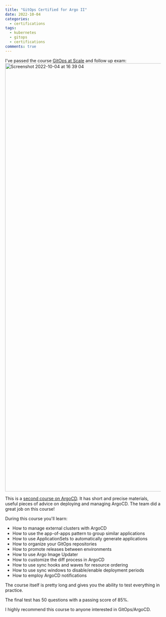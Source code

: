 ```yaml
---
title: "GitOps Certified for Argo II"
date: 2022-10-04
categories:
  - certifications
tags:
  - kubernetes
  - gitops
  - certifications
comments: true
---
```


I've passed the course [GitOps at Scale](https://learning.codefresh.io/course/gitops-at-scale)
and follow up exam:
<img width="1386" alt="Screenshot 2022-10-04 at 16 39 04" src="https://user-images.githubusercontent.com/28604639/193834662-a34860f1-78ee-499f-a026-ccfc49ade3f8.png">

This is a [second course on ArgoCD](https://sbulav.github.io/certifications/gitops-certified-for-argo/). It
has short and precise materials, useful pieces of advice on deploying and managing
ArgoCD. The team did a great job on this course!

During this course you'll learn:
- How to manage external clusters with ArgoCD
- How to use the app-of-apps pattern to group similar applications
- How to use ApplicationSets to automatically generate applications
- How to organize your GitOps repositories
- How to promote releases between environments
- How to use Argo Image Updater
- How to customize the diff process in ArgoCD
- How to use sync hooks and waves for resource ordering
- How to use sync windows to disable/enable deployment periods
- How to employ ArgoCD notifications

The course itself is pretty long and gives you the ability to test
everything in practice.

The final test has 50 questions with a passing score of 85%.

I highly recommend this course to anyone interested in GitOps/ArgoCD.

